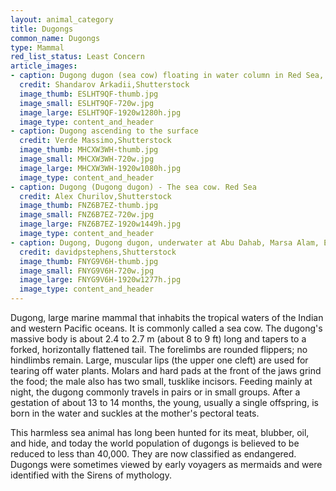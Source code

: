 ```yaml
---
layout: animal_category
title: Dugongs
common_name: Dugongs
type: Mammal
red_list_status: Least Concern
article_images:
- caption: Dugong dugon (sea cow) floating in water column in Red Sea, Marsa Alam, Egypt
  credit: Shandarov Arkadii,Shutterstock
  image_thumb: ESLHT9QF-thumb.jpg
  image_small: ESLHT9QF-720w.jpg
  image_large: ESLHT9QF-1920w1280h.jpg
  image_type: content_and_header
- caption: Dugong ascending to the surface
  credit: Verde Massimo,Shutterstock
  image_thumb: MHCXW3WH-thumb.jpg
  image_small: MHCXW3WH-720w.jpg
  image_large: MHCXW3WH-1920w1080h.jpg
  image_type: content_and_header
- caption: Dugong (Dugong dugon) - The sea cow. Red Sea
  credit: Alex Churilov,Shutterstock
  image_thumb: FNZ6B7EZ-thumb.jpg
  image_small: FNZ6B7EZ-720w.jpg
  image_large: FNZ6B7EZ-1920w1449h.jpg
  image_type: content_and_header
- caption: Dugong, Dugong dugon, underwater at Abu Dahab, Marsa Alam, Egypt
  credit: davidpstephens,Shutterstock
  image_thumb: FNYG9V6H-thumb.jpg
  image_small: FNYG9V6H-720w.jpg
  image_large: FNYG9V6H-1920w1277h.jpg
  image_type: content_and_header
---
```


Dugong, large marine mammal that inhabits the tropical waters of the Indian and western Pacific oceans. It is commonly called a sea cow. The dugong's massive body is about 2.4 to 2.7 m (about 8 to 9 ft) long and tapers to a forked, horizontally flattened tail. The forelimbs are rounded flippers; no hindlimbs remain. Large, muscular lips (the upper one cleft) are used for tearing off water plants. Molars and hard pads at the front of the jaws grind the food; the male also has two small, tusklike incisors. Feeding mainly at night, the dugong commonly travels in pairs or in small groups. After a gestation of about 13 to 14 months, the young, usually a single offspring, is born in the water and suckles at the mother's pectoral teats.

This harmless sea animal has long been hunted for its meat, blubber, oil, and hide, and today the world population of dugongs is believed to be reduced to less than 40,000. They are now classified as endangered. Dugongs were sometimes viewed by early voyagers as mermaids and were identified with the Sirens of mythology.